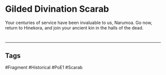 # Gilded Divination Scarab
Your centuries of service have been invaluable to us, Narumoa. Go now, return to Hinekora, and join your ancient kin in the halls of the dead.

#
---
## Tags
#Fragment
#Historical 
#PoE1 
#Scarab 